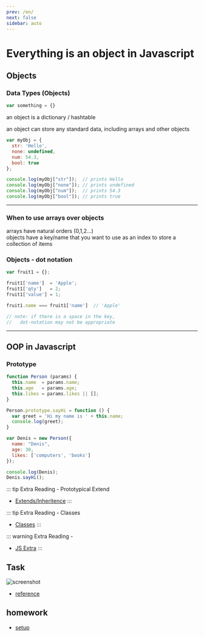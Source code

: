 ```yaml
---
prev: /en/
next: false
sidebar: auto
---
```


# Everything is an object in Javascript

## Objects

### Data Types (Objects)

``` js
var something = {}
```

an object is a dictionary / hashtable

an object can store any standard data, including arrays and other objects

``` js
var myObj = {
  str: 'Hello',
  none: undefined,
  num: 54.3,
  bool: true
};

console.log(myObj["str"]);  // prints Hello
console.log(myObj["none"]); // prints undefined
console.log(myObj["num"]);  // prints 54.3
console.log(myObj["bool"]); // prints true
```

---
### When to use arrays over objects

arrays have natural orders (0,1,2...)  
objects have a key/name that you want to use as an index to store a collection of items  

### Objects - dot notation

``` js
var fruit1 = {};

fruit1['name']  = 'Apple';
fruit1['qty']   = 2;
fruit1['value'] = 1;

fruit1.name === fruit1['name']  // 'Apple' 

// note: if there is a space in the key, 
//   dot-notation may not be appropriate
```

---

## OOP in Javascript

### Prototype

``` js
function Person (params) {
  this.name  = params.name;
  this.age   = params.age;
  this.likes = params.likes || [];
}

Person.prototype.sayHi = function () {
  var greet = 'Hi my name is ' + this.name;
  console.log(greet);
}

var Denis = new Person({ 
  name: "Denis", 
  age: 30, 
  likes: ['computers', 'books'] 
});

console.log(Denis);
Denis.sayHi();
```

::: tip Extra Reading - Prototypical Extend
- [Extends/Inheritence](./extras/Prototype-Inheritence.md)
:::

::: tip Extra Reading - Classes
- [Classes](./extras/Classes.md)
:::

::: warning Extra Reading - 
- [JS Extra](./extras/Call-Apply-Bind.md)
:::


## Task
![screenshot](http://d2vlcm61l7u1fs.cloudfront.net/media%2F3cb%2F3cbf459b-a521-46d3-95f2-520a8573d11f%2FphpzePNil.png)  

- [reference](https://codepen.io/denistsoi/pen/ELvyoo)  

## homework

- [setup](./challange.md)  